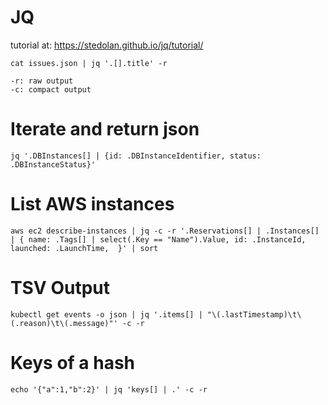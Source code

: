 # JQ

tutorial at: https://stedolan.github.io/jq/tutorial/

	cat issues.json | jq '.[].title' -r

	-r: raw output
	-c: compact output

# Iterate and return json

	jq '.DBInstances[] | {id: .DBInstanceIdentifier, status: .DBInstanceStatus}'

# List AWS instances

	aws ec2 describe-instances | jq -c -r '.Reservations[] | .Instances[] | { name: .Tags[] | select(.Key == "Name").Value, id: .InstanceId, launched: .LaunchTime,  }' | sort


# TSV Output

	kubectl get events -o json | jq '.items[] | "\(.lastTimestamp)\t\(.reason)\t\(.message)"' -c -r


# Keys of a hash

	echo '{"a":1,"b":2}' | jq 'keys[] | .' -c -r
